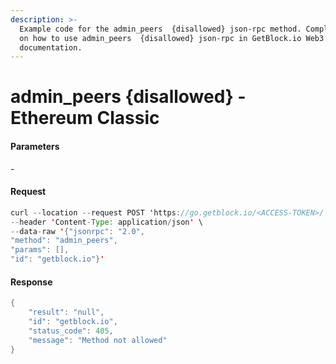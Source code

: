 ```yaml
---
description: >-
  Example code for the admin_peers  {disallowed} json-rpc method. Сomplete guide
  on how to use admin_peers  {disallowed} json-rpc in GetBlock.io Web3
  documentation.
---
```


# admin\_peers {disallowed} - Ethereum Classic

#### Parameters

\-

#### Request

```java
curl --location --request POST 'https://go.getblock.io/<ACCESS-TOKEN>/' \
--header 'Content-Type: application/json' \
--data-raw '{"jsonrpc": "2.0",
"method": "admin_peers",
"params": [],
"id": "getblock.io"}'
```

#### Response

```java
{
    "result": "null",
    "id": "getblock.io",
    "status_code": 405,
    "message": "Method not allowed"
}
```

